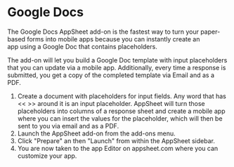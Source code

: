 # Google Docs

The Google Docs AppSheet add-on is the fastest way to turn your paper-based
forms into mobile apps because you can instantly create an app using a Google
Doc that contains placeholders.

The add-on will let you build a Google Doc template with input placeholders
that you can update via a mobile app. Additionally, every time a response is
submitted, you get a copy of the completed template via Email and as a PDF.

  1. Create a document with placeholders for input fields. Any word that has << >> around it is an input placeholder. AppSheet will turn those placeholders into columns of a response sheet and create a mobile app where you can insert the values for the placeholder, which will then be sent to you via email and as a PDF.
  2. Launch the AppSheet add-on from the add-ons menu. 
  3. Click "Prepare" an then "Launch" from within the AppSheet sidebar. 
  4. You are now taken to the app Editor on appsheet.com where you can customize your app.

